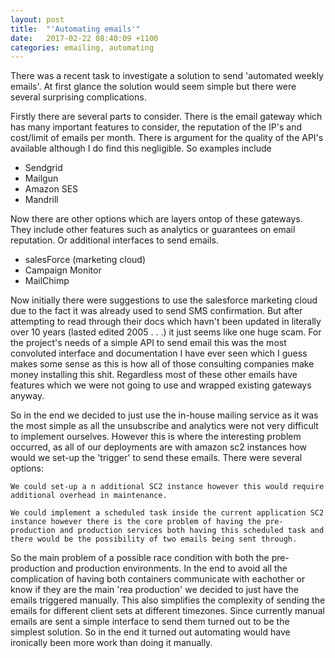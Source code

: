 ```yaml
---
layout: post
title:  "'Automating emails'"
date:   2017-02-22 08:40:09 +1100
categories: emailing, automating
---
```


There was a recent task to investigate a solution to send 'automated weekly emails'. At first glance the solution would seem simple but there were several surprising complications.

Firstly there are several parts to consider. There is the email gateway which has many important features to consider, the reputation of the IP's and cost/limit of emails per month. There is argument for the quality of the API's available although I do find this negligible. So examples include

* Sendgrid
* Mailgun
* Amazon SES
* Mandrill

Now there are other options which are layers ontop of these gateways. They include other features such as analytics or guarantees on email reputation. Or additional interfaces to send emails.

* salesForce (marketing cloud)
* Campaign Monitor
* MailChimp

Now initially there were suggestions to use the salesforce marketing cloud due to the fact it was  already used to send SMS confirmation. But after attempting to read through their docs which havn't been updated in literally over 10 years (lasted edited 2005 . . .) it just seems like one huge scam. For the project's needs of a simple API to send email this was the most convoluted interface and documentation I have ever seen which I guess makes some sense as this is how all of those consulting companies make money installing this shit. Regardless most of these other emails have features which we were not going to use and wrapped existing gateways anyway.

So in the end we decided to just use the in-house mailing service as it was the most simple as all the unsubscribe and analytics were not very difficult to implement ourselves. However this is where the interesting problem occurred, as all of our deployments are with amazon sc2 instances how would we set-up the 'trigger' to send these emails. There were several options:

    We could set-up a n additional SC2 instance however this would require additional overhead in maintenance. 

    We could implement a scheduled task inside the current application SC2 instance however there is the core problem of having the pre-production and production services both having this scheduled task and there would be the possibility of two emails being sent through. 

So the main problem of a possible race condition with both the pre-production and production environments. In the end to avoid all the complication of having both containers communicate with eachother or know if they are the main 'rea production' we decided to just have the emails triggered manually. This also simplifies the complexity of sending the emails for different client sets at different timezones. Since currently manual emails are sent a simple interface to send them turned out to be the simplest solution. So in the end it turned out automating would have ironically been more work than doing it manually. 


